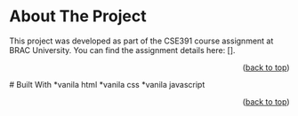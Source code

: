 <a id="readme-top"></a>
# About The Project
This project was developed as part of the CSE391 course assignment at BRAC University.
You can find the assignment details here: [].
<p align="right">(<a href="#readme-top">back to top</a>)</p>
# Built With
*vanila html
*vanila css
*vanila javascript
<p align="right">(<a href="#readme-top">back to top</a>)</p>

